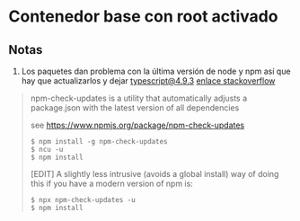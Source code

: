 # Contenedor base con root activado

## Notas

1. Los paquetes dan problema con la última versión de node y npm así que hay que actualizarlos y dejar typescript@4.9.3
   [enlace stackoverflow](https://stackoverflow.com/questions/16073603/how-can-i-update-each-dependency-in-package-json-to-the-latest-version) 

> npm-check-updates is a utility that automatically adjusts a package.json with the latest version of all dependencies
> 
> see https://www.npmjs.org/package/npm-check-updates
> ```
> $ npm install -g npm-check-updates
> $ ncu -u
> $ npm install
> ```
> [EDIT] A slightly less intrusive (avoids a global install) way of doing this if you have a modern version of npm is:
> ```
> $ npx npm-check-updates -u
> $ npm install
> ```
